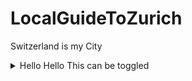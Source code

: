 # LocalGuideToZurich
Switzerland is my City

<details>
<summary>Hello Hello This can be toggled</summary>
<p>
  Bla bla bla bla 
</p>
</details>
